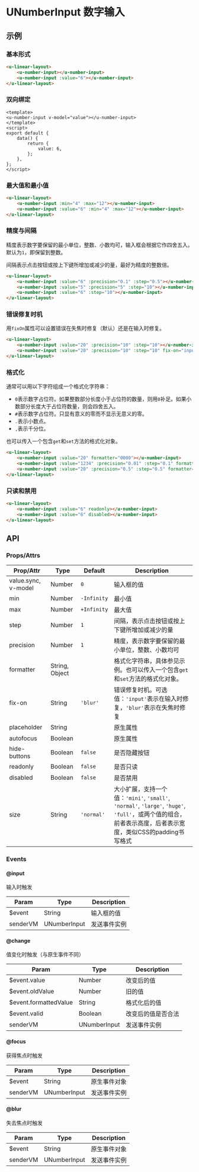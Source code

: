 # UNumberInput 数字输入

## 示例
### 基本形式

``` html
<u-linear-layout>
    <u-number-input></u-number-input>
    <u-number-input :value="6"></u-number-input>
</u-linear-layout>
```

### 双向绑定

``` vue
<template>
<u-number-input v-model="value"></u-number-input>
</template>
<script>
export default {
    data() {
        return {
            value: 6,
        };
    },
};
</script>
```

### 最大值和最小值

``` html
<u-linear-layout>
    <u-number-input :min="4" :max="12"></u-number-input>
    <u-number-input :value="6" :min="4" :max="12"></u-number-input>
</u-linear-layout>
```

### 精度与间隔

精度表示数字要保留的最小单位，整数、小数均可，输入框会根据它作四舍五入。默认为`1`，即保留到整数。

间隔表示点击按钮或按上下键所增加或减少的量，最好为精度的整数倍。

``` html
<u-linear-layout>
    <u-number-input :value="6" :precision="0.1" :step="0.5"></u-number-input>
    <u-number-input :value="5" :precision="5" :step="10"></u-number-input>
    <u-number-input :value="6" :step="10"></u-number-input>
</u-linear-layout>
```

### 错误修复时机

用`fixOn`属性可以设置错误在失焦时修复（默认）还是在输入时修复。

``` html
<u-linear-layout>
    <u-number-input :value="20" :precision="10" :step="10"></u-number-input>
    <u-number-input :value="20" :precision="10" :step="10" fix-on="input"></u-number-input>
</u-linear-layout>
```

### 格式化

通常可以用以下字符组成一个格式化字符串：

- `0`表示数字占位符。如果整数部分长度小于占位符的数量，则用`0`补足。如果小数部分长度大于占位符数量，则会四舍五入。
- `#`表示数字占位符。只显有意义的零而不显示无意义的零。
- `.`表示小数点。
- `,`表示千分位。

也可以传入一个包含`get`和`set`方法的格式化对象。

``` html
<u-linear-layout>
    <u-number-input :value="20" formatter="0000"></u-number-input>
    <u-number-input :value="1234" :precision="0.01" :step="0.1" formatter="$ #,##0.00"></u-number-input>
    <u-number-input :value="20" :precision="0.5" :step="0.5" formatter="0.0%"></u-number-input>
</u-linear-layout>
```

### 只读和禁用

``` html
<u-linear-layout>
    <u-number-input :value="6" readonly></u-number-input>
    <u-number-input :value="6" disabled></u-number-input>
</u-linear-layout>
```

## API
### Props/Attrs

| Prop/Attr | Type | Default | Description |
| --------- | ---- | ------- | ----------- |
| value.sync, v-model | Number | `0` | 输入框的值 |
| min | Number | `-Infinity` | 最小值 |
| max | Number | `+Infinity` | 最大值 |
| step | Number | `1` | 间隔，表示点击按钮或按上下键所增加或减少的量 |
| precision | Number | `1` | 精度，表示数字要保留的最小单位，整数、小数均可 |
| formatter | String, Object |  | 格式化字符串，具体参见示例。也可以传入一个包含`get`和`set`方法的格式化对象。 |
| fix-on | String | `'blur'` | 错误修复时机。可选值：`'input'`表示在输入时修复，`'blur'`表示在失焦时修复 |
| placeholder | String | | 原生属性 |
| autofocus | Boolean | | 原生属性 |
| hide-buttons | Boolean | `false` | 是否隐藏按钮 |
| readonly | Boolean | `false` | 是否只读 |
| disabled | Boolean | `false` | 是否禁用 |
| size | String | `'normal'` | 大小扩展，支持一个值：`'mini'`, `'small'`, `'normal'`, `'large'`, `'huge'`, `'full'`，或两个值的组合，前者表示高度，后者表示宽度，类似CSS的padding书写格式 |

### Events

#### @input

输入时触发

| Param | Type | Description |
| ----- | ---- | ----------- |
| $event | String | 输入框的值 |
| senderVM | UNumberInput | 发送事件实例 |

#### @change

值变化时触发（与原生事件不同）

| Param | Type | Description |
| ----- | ---- | ----------- |
| $event.value | Number | 改变后的值 |
| $event.oldValue | Number | 旧的值 |
| $event.formattedValue | String | 格式化后的值 |
| $event.valid | Boolean | 改变后的值是否合法 |
| senderVM | UNumberInput | 发送事件实例 |

#### @focus

获得焦点时触发

| Param | Type | Description |
| ----- | ---- | ----------- |
| $event | String | 原生事件对象 |
| senderVM | UNumberInput | 发送事件实例 |

#### @blur

失去焦点时触发

| Param | Type | Description |
| ----- | ---- | ----------- |
| $event | String | 原生事件对象 |
| senderVM | UNumberInput | 发送事件实例 |
